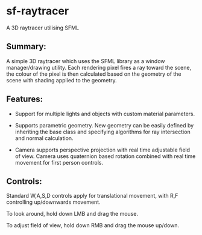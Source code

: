 # sf-raytracer
A 3D raytracer utilising SFML

## Summary:

A simple 3D raytracer which uses the SFML library as a window manager/drawing utility. Each rendering pixel fires 
a ray toward the scene, the colour of the pixel is then calculated based on the geometry of the scene with shading
applied to the geometry.

## Features:
- Support for multiple lights and objects with custom material parameters.

- Supports parametric geometry. New geometry can be easily defined by inheriting the base class and specifying algorithms
for ray intersection and normal calculation.

- Camera supports perspective projection with real time adjustable field of view. Camera uses quaternion based rotation
combined with real time movement for first person controls.

## Controls:

Standard W,A,S,D controls apply for translational movement, with R,F controlling up/downwards movement.

To look around, hold down LMB and drag the mouse.

To adjust field of view, hold down RMB and drag the mouse up/down.
